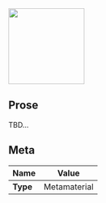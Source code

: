 <img src="/assets/images/viss.gif" height="150px">

## Prose

TBD...

## Meta

| Name     | Value        |
| -------- | ------------ |
| **Type** | Metamaterial |
